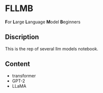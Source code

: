 # FLLMB
**F**or **L**arge **L**anguage **M**odel **B**eginners

## Discription
This is the rep of several llm models notebook.

## Content
- transformer
- GPT-2
- LLaMA